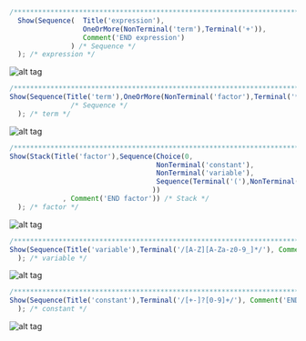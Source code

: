 ```javascript
/**************************************************************************************************************/ 
  Show(Sequence(  Title('expression'),
                  OneOrMore(NonTerminal('term'),Terminal('+')), 
                  Comment('END expression')
               ) /* Sequence */        
  ); /* expression */
``` 
![alt tag](https://gbrault.github.io/railroad-diagrams//live/doc/svg/expression.svg)
```javascript
/**************************************************************************************************************/ 
Show(Sequence(Title('term'),OneOrMore(NonTerminal('factor'),Terminal('*')), Comment('END term')) 
               /* Sequence */ 
  ); /* term */
``` 
![alt tag](https://gbrault.github.io/railroad-diagrams//live/doc/svg/term.svg)
```javascript  
/**************************************************************************************************************/ 
Show(Stack(Title('factor'),Sequence(Choice(0, 
                                    NonTerminal('constant'), 
                                    NonTerminal('variable'), 
                                    Sequence(Terminal('('),NonTerminal('expression'),Terminal(')')) 
                                   )) 
             , Comment('END factor')) /* Stack */ 
  ); /* factor */
```  
![alt tag](https://gbrault.github.io/railroad-diagrams//live/doc/svg/factor.svg)
```javascript
/**************************************************************************************************************/ 
Show(Sequence(Title('variable'),Terminal('/[A-Z][A-Za-z0-9_]*/'), Comment('END variable')) /* Sequence */ 
  ); /* variable */
```  
![alt tag](https://gbrault.github.io/railroad-diagrams//live/doc/svg/variable.svg) 
```javascript  
/**************************************************************************************************************/ 
Show(Sequence(Title('constant'),Terminal('/[+-]?[0-9]+/'), Comment('END constant')) /* Sequence */ 
  ); /* constant */ 
```
![alt tag](https://gbrault.github.io/railroad-diagrams//live/doc/svg/constant.svg)
